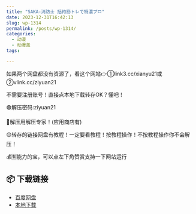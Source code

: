 ```yaml
---
title: "SAKA-消防士 括約筋トレで特濃プロ"
date: 2023-12-31T16:42:13
slug: wp-1314
permalink: /posts/wp-1314/
categories:
  - 动漫
  - 动漫盖
tags:

---
```


如果两个网盘都没有资源了，看这个网站👉①link3.cc/xianyu21或②vlink.cc/ziyuan21

不需要注册账号！直接点本地下载转存OK？懂吧！

🟢解压密码:ziyuan21

🔵解压用解压专家！(应用商店有)

🟡转存的链接网盘有教程！一定要看教程！按教程操作！不按教程操作你不会解压！

💰🈶能力的宝，可以点左下角赞赏支持一下网站运行

## 📦 下载链接
- [百度网盘](https://blziyuan21.com/pay-download/1314?key=39910bc512&down_id=0)
- [本地下载](https://blziyuan21.com/pay-download/1314?key=39910bc512&down_id=1)

